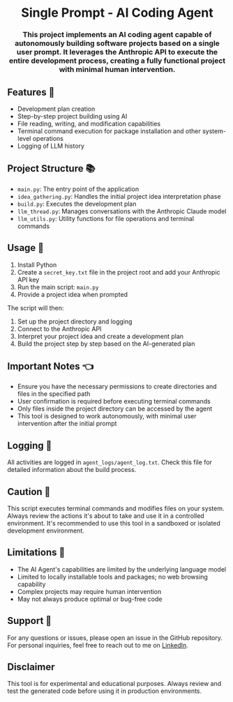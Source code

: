 <h1 align="center">Single Prompt - AI Coding Agent</h1>
<h3 align="center"> This project implements an AI coding agent capable of autonomously building software projects based on a single user prompt. It leverages the Anthropic API to execute the entire development process, creating a fully functional project with minimal human intervention. </h3>

## Features 🤖

- Development plan creation
- Step-by-step project building using AI
- File reading, writing, and modification capabilities
- Terminal command execution for package installation and other system-level operations
- Logging of LLM history

## Project Structure 📚

- `main.py`: The entry point of the application
- `idea_gathering.py`: Handles the initial project idea interpretation phase
- `build.py`: Executes the development plan
- `llm_thread.py`: Manages conversations with the Anthropic Claude model
- `llm_utils.py`: Utility functions for file operations and terminal commands

## Usage 🚀

1. Install Python
2. Create a `secret_key.txt` file in the project root and add your Anthropic API key 
3. Run the main script: `main.py`
4. Provide a project idea when prompted

The script will then:
1. Set up the project directory and logging
2. Connect to the Anthropic API
3. Interpret your project idea and create a development plan
4. Build the project step by step based on the AI-generated plan

## Important Notes 👈

- Ensure you have the necessary permissions to create directories and files in the specified path
- User confirmation is required before executing terminal commands
- Only files inside the project directory can be accessed by the agent
- This tool is designed to work autonomously, with minimal user intervention after the initial prompt

## Logging 📝

All activities are logged in `agent_logs/agent_log.txt`. Check this file for detailed information about the build process.

## Caution 🛑

This script executes terminal commands and modifies files on your system. Always review the actions it's about to take and use it in a controlled environment. It's recommended to use this tool in a sandboxed or isolated development environment.

## Limitations 🍼

- The AI Agent's capabilities are limited by the underlying language model
- Limited to locally installable tools and packages; no web browsing capability
- Complex projects may require human intervention
- May not always produce optimal or bug-free code

## Support 📨

For any questions or issues, please open an issue in the GitHub repository. For personal inquiries, feel free to reach out to me on [LinkedIn](https://www.linkedin.com/in/jontempleton26/).

## Disclaimer 

This tool is for experimental and educational purposes. Always review and test the generated code before using it in production environments.
